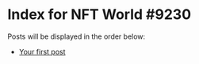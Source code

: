 # Index for NFT World #9230
Posts will be displayed in the order below:

- [Your first post](./001-first.md)

